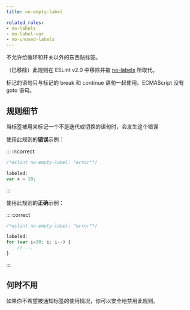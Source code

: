 ```yaml
---
title: no-empty-label

related_rules:
- no-labels
- no-label-var
- no-unused-labels
---
```


不允许给循环和开关以外的东西贴标签。

（已移除）此规则在 ESLint v2.0 中移除并被 [no-labels](no-labels) 所取代。

标记的语句只与标记的 break 和 continue 语句一起使用。ECMAScript 没有 goto 语句。

## 规则细节

当标签被用来标记一个不是迭代或切换的语句时，会发生这个错误

使用此规则的**错误**示例：

::: incorrect

```js
/*eslint no-empty-label: "error"*/

labeled:
var x = 10;
```

:::

使用此规则的**正确**示例：

::: correct

```js
/*eslint no-empty-label: "error"*/

labeled:
for (var i=10; i; i--) {
    // ...
}
```

:::

## 何时不用

如果你不希望被通知标签的使用情况，你可以安全地禁用此规则。
